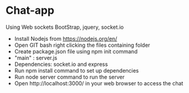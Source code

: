# Chat-app
Using Web sockets
BootStrap, jquery, socket.io

- Install Nodejs from https://nodejs.org/en/
- Open GIT bash right clicking the files containing folder
- Create package.json file using npm init command
- "main" : server.js
- Dependencies: socket.io and express
- Run npm install command to set up dependencies
- Run node server command to run the server
- Open http://localhost:3000/ in your web browser to access the chat 
